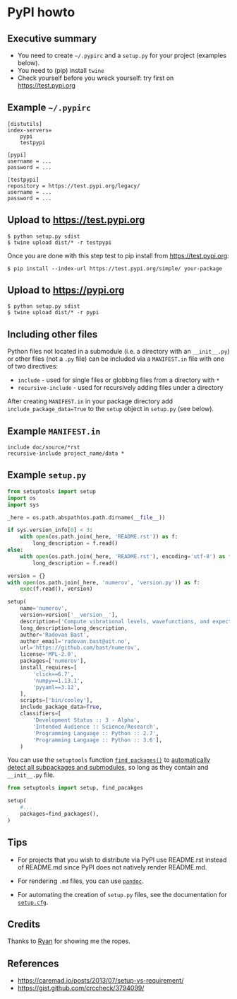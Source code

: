 # PyPI howto


## Executive summary

- You need to create `~/.pypirc` and a `setup.py` for your project (examples below).
- You need to (pip) install `twine`
- Check yourself before you wreck yourself: try first on https://test.pypi.org


## Example `~/.pypirc`

```
[distutils]
index-servers=
    pypi
    testpypi

[pypi]
username = ...
password = ...

[testpypi]
repository = https://test.pypi.org/legacy/
username = ...
password = ...
```


## Upload to https://test.pypi.org

```
$ python setup.py sdist
$ twine upload dist/* -r testpypi
```

Once you are done with this step test to pip install from https://test.pypi.org:

```
$ pip install --index-url https://test.pypi.org/simple/ your-package
```


## Upload to https://pypi.org

```
$ python setup.py sdist
$ twine upload dist/* -r pypi
```


## Including other files

Python files not located in a submodule (i.e. a directory with an
`__init__.py`) or other files (not a `.py` file) can be included via a
`MANIFEST.in` file with one of two directives:

* `include` - used for single files or globbing files from a directory with `*`
* `recursive-include` - used for recursively adding files under a directory

After creating `MANIFEST.in` in your package directory add `include_package_data=True` to the `setup` object in `setup.py` (see below).


## Example `MANIFEST.in`

```
include doc/source/*rst
recursive-include project_name/data *
```


## Example `setup.py`

```python
from setuptools import setup
import os
import sys

_here = os.path.abspath(os.path.dirname(__file__))

if sys.version_info[0] < 3:
    with open(os.path.join(_here, 'README.rst')) as f:
        long_description = f.read()
else:
    with open(os.path.join(_here, 'README.rst'), encoding='utf-8') as f:
        long_description = f.read()

version = {}
with open(os.path.join(_here, 'numerov', 'version.py')) as f:
    exec(f.read(), version)

setup(
    name='numerov',
    version=version['__version__'],
    description=('Compute vibrational levels, wavefunctions, and expectation values using the Numerov-Cooley algorithm.'),
    long_description=long_description,
    author='Radovan Bast',
    author_email='radovan.bast@uit.no',
    url='https://github.com/bast/numerov',
    license='MPL-2.0',
    packages=['numerov'],
    install_requires=[
        'click==6.7',
        'numpy==1.13.1',
        'pyyaml==3.12',
    ],
    scripts=['bin/cooley'],
    include_package_data=True,
    classifiers=[
        'Development Status :: 3 - Alpha',
        'Intended Audience :: Science/Research',
        'Programming Language :: Python :: 2.7',
        'Programming Language :: Python :: 3.6'],
    )
```

You can use the `setuptools` function [`find_packages()`](https://pythonhosted.org/setuptools/setuptools.html#using-find-packages)
to [automatically detect all subpackages and submodules](https://stackoverflow.com/a/14553799/943773), so long as they contain and `__init__.py` file.

```python
from setuptools import setup, find_pacakges

setup(
    #...
    packages=find_packages(),
)
```

## Tips

- For projects that you wish to distribute via PyPI use README.rst instead of
  README.md since PyPI does not natively render README.md.

- For rendering `.md` files, you can use [`pandoc`](https://coderwall.com/p/qawuyq/use-markdown-readme-s-in-python-modules).

- For automating the creation of `setup.py` files, see the documentation for
  [`setup.cfg`](https://setuptools.readthedocs.io/en/latest/setuptools.html#configuring-setup-using-setup-cfg-files).


## Credits

Thanks to [Ryan](https://github.com/ryanjdillon) for showing me the ropes.


## References

- https://caremad.io/posts/2013/07/setup-vs-requirement/
- https://gist.github.com/crccheck/3794099/
